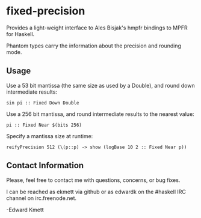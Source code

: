fixed-precision
===============

Provides a light-weight interface to Ales Bisjak's hmpfr bindings to MPFR for Haskell.

Phantom types carry the information about the precision and rounding mode.

Usage
-----

Use a 53 bit mantissa (the same size as used by a Double), and round down intermediate results:

    sin pi :: Fixed Down Double

Use a 256 bit mantissa, and round intermediate results to the nearest value:

    pi :: Fixed Near $(bits 256)

Specify a mantissa size at runtime:

    reifyPrecision 512 (\(p::p) -> show (logBase 10 2 :: Fixed Near p)) 

Contact Information
-------------------

Please, feel free to contact me with questions, concerns, or bug fixes.

I can be reached as ekmett via github or as edwardk on the #haskell IRC channel on irc.freenode.net.

-Edward Kmett
